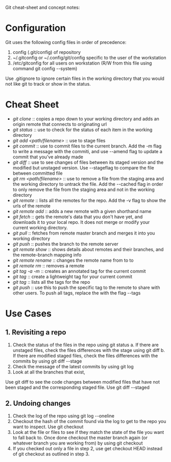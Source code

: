 Git cheat-sheet and concept notes:

# Configuration
Git uses the following config files in order of precedence:

1. config (.git/config) of repository
2. ~/.gitconfig or ~/.config/git/config specific to the user of the workstation
3. /etc/gitconfig for all users on workstation (R/W from this file using command git config --system)

Use .gitignore to ignore certain files in the working directory that you would not like git to track or show in the status. 

# Cheat Sheet
* *git clone <repo url>* :: copies a repo down to your working directory and adds an origin remote that connects to originating url
* *git status* :: use to check for the status of each item in the working directory
* *git add <path/filename>* :: use to stage files
* *git commit* :: use to commit files to the current branch. Add the -m flag to write a message with the commiti, and use --amend flag to update a commit that you've already made
* *git diff* :: use to see changes of files between its staged version and the modified but unstaged version. Use --stageflag to compare the file between committed file 
* *git rm <path/filename>* :: use to remove a file from the staging area and the working directory to untrack the file. Add the --cached flag in order to only remove the file from the staging area and not in the working directory 
* *git remote* :: lists all the remotes for the repo. Add the -v flag to show the urls of the remote
* *git remote add <shortname> <url>* :: adds a new remote with a given shorthand name
* *git fetch <remote name>* :: gets the remote's data that you don't have yet, and downloads it to your local repo. It does not merge or modify your current working directory.
* *git pull* :: fetches from remote master branch and merges it into you working directory
* *git push <remote name> <branch name>* :: pushes the branch to the remote server
* *git remote show <remote name>* :: shows details about remotes and their branches, and the remote-branch mapping info
* *git remote rename <from remote name> <to remote name>* :: changes the remote name from to to
* *git remote rm <remote name>* :: removes a remote
* *git tag -a <tag name> -m <message>* :: creates an annotated tag for the current commit
* *git tag <tag name>* :: create a lightweight tag for your current commit
* *git tag* :: lists all the tags for the repo
* *git push <remote name> <tag name>* :: use this to push the specific tag to the remote to share with other users. To push all tags, replace the <tag name> with the flag --tags

# Use Cases 
## 1. Revisiting a repo
1. Check the status of the files in the repo using git status
  a. If there are unstaged files, check the files differences with the stage using git diff
  b. If there are modified staged files, check the files differences with the commits by using git diff --stage
2. Check the message of the latest commits by using git log
3. Look at all the branches that exist, 
 
Use git diff to see the code changes between modified files that have not been staged and the corresponding staged file. Use git diff --staged
## 2. Undoing changes
1. Check the log of the repo using git log --oneline
2. Checkout the hash of the commit found via the log to get to the repo you want to inspect. Use git checkout <commit hash> <optional file name>
3. Look at the file or files to see if they match the state of the file you want to fall back to. Once done checkout the master branch again (or whatever branch you are working from) by using git checkout <branch name> 
4. If you checked out only a file in step 2, use get checkout HEAD <file name> instead of git checkout <branch name> as outlined in step 3.

